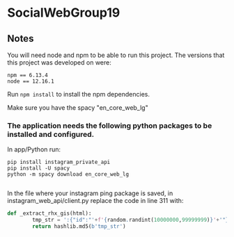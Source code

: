 # SocialWebGroup19
## Notes

You will need node and npm to be able to run this project.
The versions that this project was developed on were:
```
npm == 6.13.4
node == 12.16.1
```

Run ```npm install``` to install the npm dependencies.

Make sure you have the spacy "en_core_web_lg"

### The application needs the following python packages to be installed and configured.
In app/Python run:
```
pip install instagram_private_api
pip install -U spacy
python -m spacy download en_core_web_lg


```

In the file where your instagram ping package is saved, in instagram_web_api/client.py
replace the code in line 311 with:

```python
def _extract_rhx_gis(html):
        tmp_str = ':{"id":"'+f'{random.randint(10000000,99999999)}'+'"}'
        return hashlib.md5(b'tmp_str')

